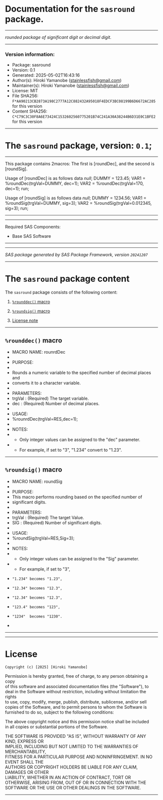 ﻿# Documentation for the `sasround` package.
  
----------------------------------------------------------------
 
 *rounded package of significant digit or decimal digit.* 
  
----------------------------------------------------------------
 
### Version information:
  
- Package: sasround
- Version: 0.1
- Generated: 2025-05-02T16:43:16
- Author(s): Hiroki Yamanobe (stainlessfish@gmail.com)
- Maintainer(s): Hiroki Yamanobe (stainlessfish@gmail.com)
- License: MIT
- File SHA256: `F*AA90213CB2873A198C2777A12C882432A95018F4EDCF3BC08199B6D6672AC285` for this version
- Content SHA256: `C*C79C3C30F8A6E73424C1532602560775201B74C241A30A38244B6D31E0C1BFE2` for this version
  
---
 
# The `sasround` package, version: `0.1`;
  
---
 

This package contains 2macros:
The first is [roundDec], and the second is [roundSig].

Usage of [roundDec] is as follows
data _null_;
    DUMMY = 123.45;
    VAR1 = %roundDec(trgVal=DUMMY, dec=1);
    VAR2 = %roundDec(trgVal=170, dec=1);
run;

Usage of [roundSig] is as follows
data _null_;
    DUMMY = 1234.56;
    VAR1 = %roundSig(trgVal=DUMMY, sig=3);
    VAR2 = %roundSig(trgVal=0.012345, sig=3);
run;



  
---
 
  
---
 
Required SAS Components: 
  - Base SAS Software
  
---
 
 
--------------------------------------------------------------------
 
*SAS package generated by SAS Package Framework, version `20241207`*
 
--------------------------------------------------------------------
 
# The `sasround` package content
The `sasround` package consists of the following content:
 
1. [`%rounddec()` macro ](#rounddec-macro-1 )
2. [`%roundsig()` macro ](#roundsig-macro-2 )
  
 
3. [License note](#license)
  
---
 
## `%rounddec()` macro <a name="rounddec-macro-1"></a> ######

* MACRO NAME: rounrdDec
*
* PURPOSE:
*   
*   Rounds a numeric variable to the specified number of decimal places and 
*   converts it to a character variable.
*
* PARAMETERS:
*   trgVal     : (Required) The target variable.
*   dec        : (Required) Number of decimal places. 
*
* USAGE:
*   %rounrdDec(trgVal=RES,dec=1);
*
* NOTES:
*   - Only integer values can be assigned to the "dec" parameter. 
*   - For example, if set to "3", "1.234" convert to "1.23".

  
---
 
## `%roundsig()` macro <a name="roundsig-macro-2"></a> ######

* MACRO NAME: roundSig
*
* PURPOSE:
*   This macro performs rounding based on the specified number of 
*   significant digits.
*
* PARAMETERS:
*   trgVal     : (Required) The target Value.
*   SIG        : (Required) Number of significant digits. 
*
* USAGE:
*   %roundSig(trgVal=RES,Sig=3);
*
* NOTES:
*   - Only integer values can be assigned to the "Sig" parameter. 
*   - For example, if set to "3", 
*     "1.234" becomes "1.23", 
*     "12.34" becomes "12.3", 
*     "12.34" becomes "12.3", 
*     "123.4" becomes "123", 
*     "1234"  becomes "1230".
* 
  
---
 
  
---
 
# License <a name="license"></a> ######
 
	Copyright (c) [2025] [Hiroki Yamanobe]

  Permission is hereby granted, free of charge, to any person obtaining a copy  
  of this software and associated documentation files (the "Software"), to deal 
  in the Software without restriction, including without limitation the rights  
  to use, copy, modify, merge, publish, distribute, sublicense, and/or sell     
  copies of the Software, and to permit persons to whom the Software is         
  furnished to do so, subject to the following conditions:                      
                                                                                
  The above copyright notice and this permission notice shall be included       
  in all copies or substantial portions of the Software.                        
                                                                                
  THE SOFTWARE IS PROVIDED "AS IS", WITHOUT WARRANTY OF ANY KIND, EXPRESS OR    
  IMPLIED, INCLUDING BUT NOT LIMITED TO THE WARRANTIES OF MERCHANTABILITY,      
  FITNESS FOR A PARTICULAR PURPOSE AND NONINFRINGEMENT. IN NO EVENT SHALL THE   
  AUTHORS OR COPYRIGHT HOLDERS BE LIABLE FOR ANY CLAIM, DAMAGES OR OTHER        
  LIABILITY, WHETHER IN AN ACTION OF CONTRACT, TORT OR OTHERWISE, ARISING FROM, 
  OUT OF OR IN CONNECTION WITH THE SOFTWARE OR THE USE OR OTHER DEALINGS IN THE 
  SOFTWARE.
  
---
 
